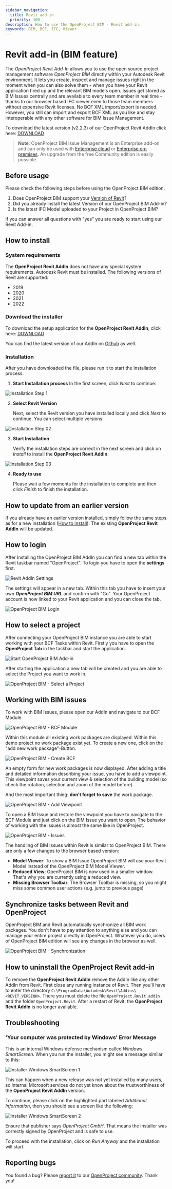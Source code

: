 ```yaml
---
sidebar_navigation:
  title: Revit add-in
  priority: 100
description: How to use the OpenProject BIM - Revit add-in.
keywords: BIM, BCF, IFC, Viewer
---
```


# Revit add-in (BIM feature)

The *OpenProject Revit Add-In* allows you to use the open source project management software *OpenProject BIM* directly within your Autodesk Revit environment. It lets you create, inspect and manage issues right in the moment when you can also solve them - when you have your Revit application fired up and the relevant BIM models open. Issues get stored as BIM Issues centrally and are available to every team member in real time - thanks to our browser based IFC viewer even to those team members without expensive Revit licenses. No BCF XML import/export is needed. However, you still can import and export BCF XML as you like and stay interoperable with any other software for BIM Issue Management.

To download the latest version (v2.2.3) of our OpenProject Revit AddIn click here: [DOWNLOAD](https://github.com/opf/openproject-revit-add-in/releases/download/v2.3.3/OpenProject.Revit.exe)



> **Note**: OpenProject BIM Issue Management is an Enterprise add-on and can only be used with [Enterprise cloud](../../enterprise-guide/enterprise-cloud-guide/) or [Enterprise on-premises](../../enterprise-guide/enterprise-on-premises-guide/). An upgrade from the free Community edition is easily possible.


## Before usage

Please check the following steps before using the OpenProject BIM edition.

1. Does OpenProject BIM support your [Version of Revit](#system-requirements)?
2. Did you already install the latest Version of our OpenProject BIM Add-in?
3. Is the latest IFC Model uploaded to your Project in OpenProject BIM?

If you can answer all questions with "yes" you are ready to start using our Revit Add-in.



## How to install



### System requirements

The **OpenProject Revit AddIn** does not have any special system requirements. Autodesk Revit must be installed. The following versions of Revit are supported:

- 2019
- 2020
- 2021
- 2022



### Download the installer

To download the setup application for the **OpenProject Revit AddIn**, click here: [DOWNLOAD](https://github.com/opf/openproject-revit-add-in/releases/download/v2.3.3/OpenProject.Revit.exe)

You can find the latest version of our AddIn on [Github](https://github.com/opf/openproject-revit-add-in/releases/latest) as well.



### Installation 

After you have downloaded the file, please run it to start the installation process.

1. **Start Installation process**
   In the first screen, click *Next* to continue: 

![Installation Step 1](installation-step-01.png)



2. **Select Revit Version**

   Next, select the Revit version you have installed locally and click *Next* to continue. You can select multiple versions:

![Installation Step 02](installation-step-02.png)



3. **Start Installation**

   Verify the installation steps are correct in the next screen and click on *Install* to install the **OpenProject Revit AddIn**:

![Installation Step 03](installation-step-03.png)



4. **Ready to use**

   Please wait a few moments for the installation to complete and then click *Finish* to finish the installation.



## How to update from an earlier version

If you already have an earlier version installed, simply follow the same steps as for a new installation ([How to install](#how-to-install)). The existing **OpenProject Revit AddIn** will be updated.





## How to login

After Installing the OpenProject BIM AddIn you can find a new tab within the Revit taskbar named "OpenProject". To login you have to open the **settings** first.

![Revit AddIn Settings](RevitAddIn_Settings.png)



The settings will appear in a new tab. Within this tab you have to insert your own ***OpenProject BIM URL*** and confirm with "Go". Your OpenProject account is now linked to your Revit application and you can close the tab.

![OpenProject BIM Login](OpenProject_BIM_Login.png)







## How to select a project

After connecting your OpenProject BIM instance you are able to start working with your BCF Tasks within Revit. Firstly you have to open the **OpenProject Tab** in the taskbar and start the application. 

![Start OpenProject BIM Add-in](OpenProject_BIM_Start.png)



After starting the application a new tab will be created and you are able to select the Project you want to work in.  

![OpenProject BIM - Select a Project](OpenProject_BIM_Projects.png)



## Working with BIM issues

To work with BIM Issues, please open our AddIn and navigate to our BCF Module. 

![OpenProject BIM - BCF Module](OpenProject_BIM_BCF_Module.png)



Within this module all existing work packages are displayed. Within this demo project no work package exist yet. To create a new one, click on the "add new work package"-Button.  

![OpenProject BIM - Create BCF](OpenProject_BIM_Create_BCF.png)



An empty form for new work packages is now displayed. After adding a title and detailed information describing your issue, you have to add a viewpoint. This viewpoint saves your current view & selection of the building model (so check the rotation, selection and zoom of the model before). 

And the most important thing: **don't forget to save** the work package.

![OpenProject BIM - Add Viewpoint](OpenProject_BIM_Add_Viewpoint.png)





To open a BIM Issue and restore the viewpoint you have to navigate to the BCF Module and just click on the BIM Issue you want to open. The behavior of working with the issues is almost the same like in OpenProject.

![OpenProject BIM - Issues](OpenProject_BIM_Issues.png)



The handling of BIM Issues within Revit is similar to OpenProject BIM. There are only a few changes to the browser based version:

- **Model Viewer**: To show a BIM Issue OpenProject BIM will use your Revit Model instead of the OpenProject BIM Model Viewer.
- **Reduced View**: OpenProject BIM is now used in a smaller window. That's why you are currently using a reduced view.
- **Missing Browser Toolbar**: The Browser Toolbar is missing, so you might miss some common user actions (e.g. jump to previous page) 





## Synchronize tasks between Revit and OpenProject

OpenProject BIM and Revit automatically synchronize all BIM work packages. You don't have to pay attention to anything else and you can manage your entire project directly in OpenProject. Whatever you do, users of OpenProject BIM edition will see any changes in the browser as well.  



![OpenProject BIM - Synchronization](OpenProject_BIM_Synchronization.png)









## How to uninstall the OpenProject Revit add-in

To remove the **OpenProject Revit AddIn** remove the AddIn like any other AddIn from Revit. First close any running instance of Revit. Then you'll have to enter the directory `C:\ProgramData\Autodesk\Revit\Addins\<REVIT_VERSION>`. There you must delete the file `OpenProject.Revit.addin` and the folder `OpenProject.Revit`. After a restart of Revit, the **OpenProject Revit AddIn** is no longer available.



## Troubleshooting

### 'Your computer was protected by Windows' Error Message

This is an internal Windows defense mechanism called *Windows SmartScreen*. When you run the installer, you might see a message similar to this:

![Installer Windows SmartScreen 1](installer-smart-screen-01.png)



This can happen when a new release was not yet installed by many users, so internal Microsoft services do not yet know about the trustworthiness of the **OpenProject Revit AddIn** version.

To continue, please click on the highlighted part labeled *Additional Information*, then you should see a screen like the following:

![Installer Windows SmartScreen 2](installer-smart-screen-02.png)



Ensure that publisher says *OpenProject GmbH*. That means the installer was correctly signed by OpenProject and is safe to use.

To proceed with the installation, click on *Run Anyway* and the installation will start.



## Reporting bugs

You found a bug? Please [report it](../../development/report-a-bug) to our [OpenProject community](https://community.openproject.org/projects/revit-add-in). Thank you!
